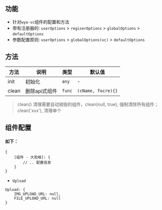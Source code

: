## 功能
- 针对`wya-vc`组件的配置和方法
- 带有注册器的: `userOptions` > `regiserOptions` > `globalOptions` > `defaultOptions`
- 参数配置原则: `userOptions` > `globalOptions(vc)` > `defaultOptions`

## 方法

方法 | 说明 | 类型 | 默认值
---|---|---|---
init | 初始化 | `any` | -
clean | 删除api式组件 | `func` | `(cName, focre){}`

> clean() 清理需要自动销毁的组件，clean(null, true), 强制清除所有组件；clean('xxx'), 清理单个

## 组件配置

#### 如下：
```
{
	[组件 - 大驼峰]: {
		// .. 配置信息
	}
}
```

- `Upload`

```
Upload: {
	IMG_UPLOAD_URL: null,
	FILE_UPLOAD_URL: null
}

```